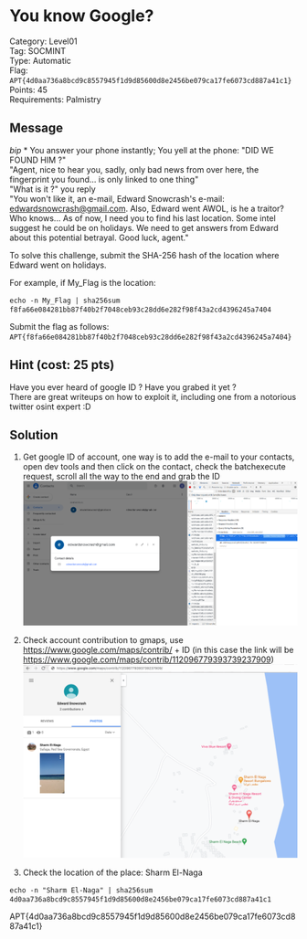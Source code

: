 # You know Google?

Category: Level01  
Tag: SOCMINT  
Type: Automatic  
Flag: `APT{4d0aa736a8bcd9c8557945f1d9d85600d8e2456be079ca17fe6073cd887a41c1}`  
Points: 45  
Requirements: Palmistry

## Message

*bip* \* You answer your phone instantly; You yell at the phone: "DID WE FOUND HIM ?"  
"Agent, nice to hear you, sadly, only bad news from over here, the fingerprint you found... is only linked to one thing"  
"What is it ?" you reply  
"You won't like it, an e-mail, Edward Snowcrash's e-mail: edwardsnowcrash@gmail.com.
Also, Edward went AWOL, is he a traitor? Who knows... As of now, I need you to find his last location. Some intel suggest he could be on holidays.
We need to get answers from Edward about this potential betrayal. Good luck, agent."

To solve this challenge, submit the SHA-256 hash of the location where Edward went on holidays.

For example, if My_Flag is the location:
```
echo -n My_Flag | sha256sum
f8fa66e084281bb87f40b2f7048ceb93c28dd6e282f98f43a2cd4396245a7404
```

Submit the flag as follows:  
`APT{f8fa66e084281bb87f40b2f7048ceb93c28dd6e282f98f43a2cd4396245a7404}`

## Hint (cost: 25 pts)

Have you ever heard of google ID ? Have you grabed it yet ?  
There are great writeups on how to exploit it, including one from a notorious twitter osint expert :D  

## Solution

1. Get google ID of account, one way is to add the e-mail to your contacts, open dev tools and then click on the contact, check the batchexecute request, scroll all the way to the end and grab the ID  
![contact](contact.png)

2. Check account contribution to gmaps, use https://www.google.com/maps/contrib/ + ID (in this case the link will be https://www.google.com/maps/contrib/112096779393739237909)  
![contribution_gmaps](contribution_gmaps.png)

3. Check the location of the place: Sharm El-Naga
```
echo -n "Sharm El-Naga" | sha256sum
4d0aa736a8bcd9c8557945f1d9d85600d8e2456be079ca17fe6073cd887a41c1
```
APT{4d0aa736a8bcd9c8557945f1d9d85600d8e2456be079ca17fe6073cd887a41c1}
